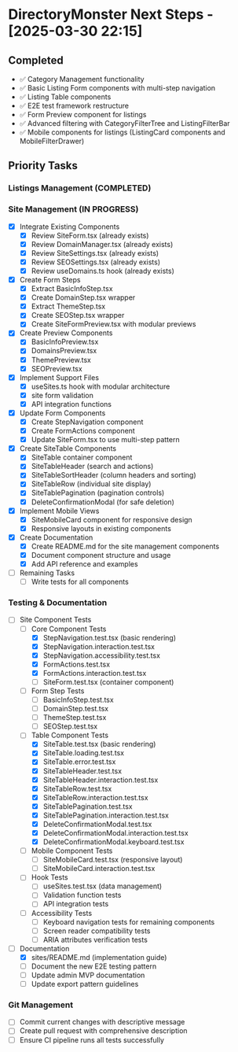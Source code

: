 # DirectoryMonster Next Steps - [2025-03-30 22:15]

## Completed
- ✅ Category Management functionality
- ✅ Basic Listing Form components with multi-step navigation
- ✅ Listing Table components
- ✅ E2E test framework restructure
- ✅ Form Preview component for listings
- ✅ Advanced filtering with CategoryFilterTree and ListingFilterBar
- ✅ Mobile components for listings (ListingCard components and MobileFilterDrawer)

## Priority Tasks

### Listings Management (COMPLETED)

### Site Management (IN PROGRESS)
- [x] Integrate Existing Components
  - [x] Review SiteForm.tsx (already exists)
  - [x] Review DomainManager.tsx (already exists)
  - [x] Review SiteSettings.tsx (already exists)
  - [x] Review SEOSettings.tsx (already exists)
  - [x] Review useDomains.ts hook (already exists)
- [x] Create Form Steps
  - [x] Extract BasicInfoStep.tsx
  - [x] Create DomainStep.tsx wrapper
  - [x] Extract ThemeStep.tsx
  - [x] Create SEOStep.tsx wrapper
  - [x] Create SiteFormPreview.tsx with modular previews
- [x] Create Preview Components
  - [x] BasicInfoPreview.tsx 
  - [x] DomainsPreview.tsx
  - [x] ThemePreview.tsx
  - [x] SEOPreview.tsx 
- [x] Implement Support Files
  - [x] useSites.ts hook with modular architecture
  - [x] site form validation
  - [x] API integration functions
- [x] Update Form Components
  - [x] Create StepNavigation component
  - [x] Create FormActions component
  - [x] Update SiteForm.tsx to use multi-step pattern
- [x] Create SiteTable Components
  - [x] SiteTable container component
  - [x] SiteTableHeader (search and actions)
  - [x] SiteTableSortHeader (column headers and sorting)
  - [x] SiteTableRow (individual site display)
  - [x] SiteTablePagination (pagination controls) 
  - [x] DeleteConfirmationModal (for safe deletion)
- [x] Implement Mobile Views
  - [x] SiteMobileCard component for responsive design
  - [x] Responsive layouts in existing components
- [x] Create Documentation
  - [x] Create README.md for the site management components
  - [x] Document component structure and usage
  - [x] Add API reference and examples
- [ ] Remaining Tasks
  - [ ] Write tests for all components

### Testing & Documentation
- [ ] Site Component Tests
  - [ ] Core Component Tests
    - [x] StepNavigation.test.tsx (basic rendering)
    - [x] StepNavigation.interaction.test.tsx
    - [x] StepNavigation.accessibility.test.tsx
    - [x] FormActions.test.tsx
    - [x] FormActions.interaction.test.tsx
    - [ ] SiteForm.test.tsx (container component)
  - [ ] Form Step Tests
    - [ ] BasicInfoStep.test.tsx
    - [ ] DomainStep.test.tsx
    - [ ] ThemeStep.test.tsx
    - [ ] SEOStep.test.tsx
  - [ ] Table Component Tests
    - [x] SiteTable.test.tsx (basic rendering)
    - [x] SiteTable.loading.test.tsx
    - [x] SiteTable.error.test.tsx
    - [x] SiteTableHeader.test.tsx
    - [x] SiteTableHeader.interaction.test.tsx
    - [x] SiteTableRow.test.tsx
    - [x] SiteTableRow.interaction.test.tsx
    - [x] SiteTablePagination.test.tsx
    - [x] SiteTablePagination.interaction.test.tsx
    - [x] DeleteConfirmationModal.test.tsx
    - [x] DeleteConfirmationModal.interaction.test.tsx
    - [x] DeleteConfirmationModal.keyboard.test.tsx
  - [ ] Mobile Component Tests
    - [ ] SiteMobileCard.test.tsx (responsive layout)
    - [ ] SiteMobileCard.interaction.test.tsx
  - [ ] Hook Tests
    - [ ] useSites.test.tsx (data management)
    - [ ] Validation function tests
    - [ ] API integration tests
  - [ ] Accessibility Tests
    - [ ] Keyboard navigation tests for remaining components
    - [ ] Screen reader compatibility tests
    - [ ] ARIA attributes verification tests
- [ ] Documentation
  - [x] sites/README.md (implementation guide)
  - [ ] Document the new E2E testing pattern
  - [ ] Update admin MVP documentation
  - [ ] Update export pattern guidelines

### Git Management
- [ ] Commit current changes with descriptive message
- [ ] Create pull request with comprehensive description
- [ ] Ensure CI pipeline runs all tests successfully